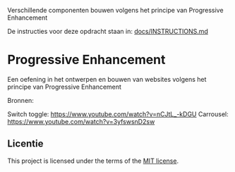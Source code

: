 Verschillende componenten bouwen volgens het principe van Progressive Enhancement

De instructies voor deze opdracht staan in: [docs/INSTRUCTIONS.md](https://github.com/fdnd-task/progressive-enhancement/blob/main/docs/INSTRUCTIONS.md)


# Progressive Enhancement

Een oefening in het ontwerpen en bouwen van websites volgens het principe van Progressive Enhancement

Bronnen:

Switch toggle: https://www.youtube.com/watch?v=nCJtL_-kDGU
Carrousel: https://www.youtube.com/watch?v=3yfswsnD2sw

## Licentie

This project is licensed under the terms of the [MIT license](./LICENSE).

